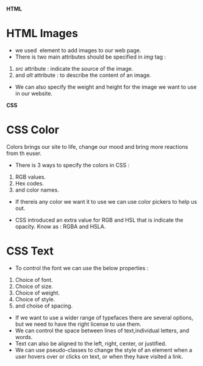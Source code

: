 **HTML**

# HTML Images
* we used <img> element to add images to our web page.
* There is two main attributes should be specified in *img* tag :
1. *src* attribute : indicate the source of the image. 
2. and *alt* attribute : to describe the content of an image.
* We can also specify the weight and height for the image we want to use in our website.

**CSS**

# CSS Color
Colors brings our site to life, change our mood and bring more reactions from th euser.

* There is 3 ways to specify the colors in CSS :
1. RGB values.
2. Hex codes.
3. and color names.

* If thereis any color we want it to use we can use color pickers to help us out.

* CSS introduced an extra value for RGB and HSL that is indicate the opacity. Know as : RGBA and HSLA.

# CSS Text 

* To control the font we can use the below properties :
1. Choice of font.
2. Choice of size.
3. Choice of weight.
4. Choice of style.
5. and choise of spacing. 

* If we want to use a wider range of typefaces there are several options, but we need to have the right license
to use them.
* We can control the space between lines of text,individual letters, and words. 
* Text can also be aligned to the left, right, center, or justified. 
* We can use pseudo-classes to change the style of an element when a user hovers over or clicks on text, or when they have visited a link.


